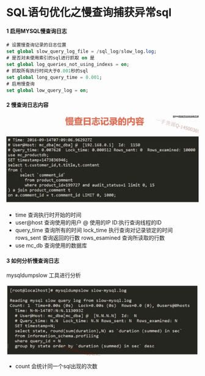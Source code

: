 # SQL语句优化之慢查询捕获异常sql

#### 1 启用MYSQL慢查询日志
```sql
# 设置慢查询记录的日志位置
set global slow_query_log_file = /sql_log/slow_log.log;
# 是否对未使用索引的sql进行抓取 on 是
set global log_queries_not_using_indexs = on;
# 抓取所有执行时间大于0.001秒的sql
set global long_query_time = 0.001;
# 启用慢查询
set global low_query_log = on;
```
#### 2 慢查询日志内容
![sql执行计划](./images/11-1.png)
- time 查询执行时开始的时间
- user@host 查询使用的用户 @ 使用的IP ID:执行查询线程的ID
- query_time 查询所有的时间 lock_time 执行查询对记录锁定的时间 rows_sent 查询返回的行数 rows_esamined 查询所读取的行数
- use mc_db 查询使用的数据库

#### 3 如何分析慢查询日志
 mysqldumpslow 工具进行分析

![sql执行计划](./images/11-2.png)

- count 会统计同一个sql出现的次数

